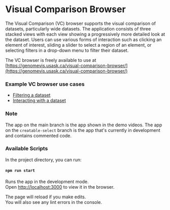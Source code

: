 # Visual Comparison Browser

The Visual Comparison (VC) browser supports the visual comparison of datasets, particularly wide datasets. The application consists of three stacked views with each view showing a progressively more detailed look at the dataset. Users can use various forms of interaction such as clicking an element of interest, sliding a slider to select a region of an element, or selecting filters in a drop-down menu to filter their dataset.

The VC browser is freely available to use at [https://genomevis.usask.ca/visual-comparison-browser/](https://genomevis.usask.ca/visual-comparison-browser/)

### Example VC browser use cases

* [Filtering a dataset](https://youtu.be/XeJcIqpSEes)
* [Interacting with a dataset](https://youtu.be/cS3Fj-Mxr_M)

### Note

The app on the main branch is the app shown in the demo videos. The app on the `creatable-select` branch is the app that's currently in development and contains commented code.

### Available Scripts

In the project directory, you can run:

#### `npm run start`

Runs the app in the development mode.\
Open [http://localhost:3000](http://localhost:3000) to view it in the browser.

The page will reload if you make edits.\
You will also see any lint errors in the console.